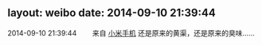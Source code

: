 layout: weibo
date: 2014-09-10 21:39:44
---
2014-09-10 21:39:44  &nbsp;&nbsp;&nbsp;&nbsp;&nbsp;&nbsp; 来自 <a href="http://app.weibo.com/t/feed/22zMnn" rel="nofollow">小米手机</a>
还是原来的黄渠，还是原来的臭味…… ​​​
